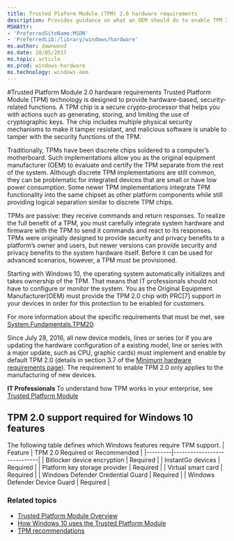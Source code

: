 ```yaml
---
title: Trusted Plaform Module (TPM) 2.0 hardware requirements
description: Provides guidance on what an OEM should do to enable TPM 2.0
MSHAttr:
- 'PreferredSiteName:MSDN'
- 'PreferredLib:/library/windows/hardware'
ms.author: dawnwood
ms.date: 10/05/2017
ms.topic: article
ms.prod: windows-hardware
ms.technology: windows-oem
---
```


#Trusted Platform Module 2.0 hardware requirements
Trusted Platform Module (TPM) technology is designed to provide hardware-based, security-related functions. A TPM chip is a secure crypto-processor that helps you with actions such as generating, storing, and limiting the use of cryptographic keys. The chip includes multiple physical security mechanisms to make it tamper resistant, and malicious software is unable to tamper with the security functions of the TPM. 

Traditionally, TPMs have been discrete chips soldered to a computer’s motherboard. Such implementations allow you as the original equipment manufacturer (OEM) to evaluate and certify the TPM separate from the rest of the system. Although discrete TPM implementations are still common, they can be problematic for integrated devices that are small or have low power consumption. Some newer TPM implementations integrate TPM functionality into the same chipset as other platform components while still providing logical separation similar to discrete TPM chips.

TPMs are passive: they receive commands and return responses. To realize the full benefit of a TPM, you must carefully integrate system hardware and firmware with the TPM to send it commands and react to its responses. TPMs were originally designed to provide security and privacy benefits to a platform’s owner and users, but newer versions can provide security and privacy benefits to the system hardware itself. Before it can be used for advanced scenarios, however, a TPM must be provisioned. 

Starting with Windows 10, the operating system automatically initializes and takes ownership of the TPM. That means that IT professionals should not have to configure or monitor the system. You as the Original Equipment Manufacturer(OEM) must provide the TPM 2.0 chip with PRC[7] support in your devices in order for this protection to be enabled for customers. 

For more information about the specific requirements that must be met, see [System.Fundamentals.TPM20](https://docs.microsoft.com/en-us/windows-hardware/design/compatibility/1703/systems#system.fundamentals.tpm20). 

Since July 28, 2016, all new device models, lines or series (or if you are updating the hardware configuration of a existing model, line or series with a major update, such as CPU, graphic cards) must implement and enable by default TPM 2.0 (details in section 3.7 of the [Minimum hardware requirements page](https://msdn.microsoft.com/library/windows/hardware/dn91508.aspx)). The requirement to enable TPM 2.0 only applies to the manufacturing of new devices. 

**IT Professionals** To understand how TPM works in your enterprise, see [Trusted Platform Module](https://docs.microsoft.com/en-us/windows/device-security/tpm/trusted-platform-module-top-node)

## TPM 2.0 support required for Windows 10 features
The following table defines which Windows features require TPM support.
| Feature | TPM 2.0 Required or Recommended |
|---------|-----------------------------|
| Bitlocker device encryption | Required | 
| InstantGo devices | Required | 
| Platform key storage provider | Required |
| Virtual smart card | Required |
| Windows Defender Credential Guard | Required |
| Windows Defender Device Guard | Required | 


### Related topics
- [Trusted Platform Module Overview](https://docs.microsoft.com/en-us/windows/device-security/tpm/trusted-platform-module-overview)
- [How Windows 10 uses the Trusted Platform Module](https://docs.microsoft.com/en-us/windows/device-security/tpm/how-windows-uses-the-tpm)
- [TPM recommendations](https://docs.microsoft.com/en-us/windows/device-security/tpm/tpm-recommendations)